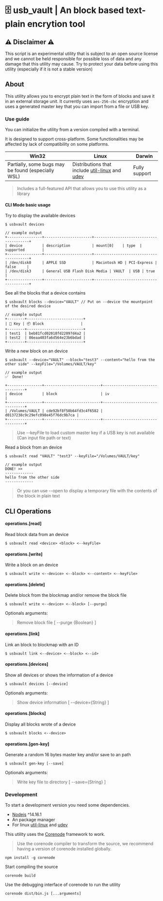 # 🗄 usb_vault | An block based text-plain encrytion tool
## ⚠️ Disclaimer ⚠️
This script is an experimental utility that is subject to an open source license and we cannot be held responsible for possible loss of data and any damage that this utility may cause. Try to protect your data before using this utility (especially if it is not a stable version)

## About
This utility allows you to encrypt plain text in the form of blocks and save it in an external storage unit.
It currently uses `aes-256-cbc` encryption and uses a generated master key that you can import from a file or USB key.

### Use guide
You can initialize the utility from a version compiled with a terminal.

It is designed to support cross-platform. Some functionalities may be affected by lack of compatibility on some platforms.

| Win32 | Linux | Darwin |
|--|--|--|
| Partially, some bugs may be found (especially WSL) | Distributions that include [util-linux](https://github.com/karelzak/util-linux) and [udev](https://wiki.archlinux.org/index.php/udev) | Fully support |

>Includes a full-featured API that allows you to use this utility as a library

#### CLI Mode basic usage
Try to display the available devices
```{r, engine='bash', count_lines}
$ usbvault devices

// example output
+----------------+----------------------+----------------------------------------+
| device         | description          | mount[0]    | type  | supported        |
+----------------+----------------------+----------------------------------------+
| /dev/disk0     | APPLE SSD            | Macintosh HD | PCI-Express | false     |
| /dev/disk3     | General USB Flash Disk Media | VAULT  | USB | true            |
+----------------+----------------------+----------------------------------------+
```

See all the blocks that a device contains

```{r, engine='bash', count_lines}
$ usbvault blocks --device="VAULT" // Put on --device the mountpoint of the desired device

// example output
+--------+--------------------------+
| 🔗 Key | 📦 Block                 |
+--------+--------------------------+
| test1  | beb81fcd02018fd22097d4a2 |
| test2  | 86eaa403fa6d564e23b6bdad |
+--------+--------------------------+
```

Write a new block on an device
```{r, engine='bash', count_lines}
$ usbvault --device="VAULT" --block="test3" --content="hello from the other side" --keyFile="/Volumes/VAULT/key" 

// example output
✅  Done! 

+----------------+--------------------------+----------------------------------+
| device         | block                    | iv                               |
+----------------+--------------------------+----------------------------------+
| /Volumes/VAULT | cde92bf8f50b64fd3c4f6582 | d0137238c9c29efc098e45f76dc9b7ca |
+----------------+--------------------------+----------------------------------+
```
> Use --keyFile to load custom master key if a USB key is not available (Can input file path or text)

Read a block from an device
```{r, engine='bash', count_lines}
$ usbvault read "VAULT" "test3" --keyFile="/Volumes/VAULT/key"

// example output
DONE! >>
-------------
hello from the other side
-------------
```

> Or you can use --open to display a temporary file with the contents of the block in plain text

## CLI Operations 
#### operations.[read]
Read block data from an device
```{r, engine='bash', count_lines}
$ usbvault read <device> <block> <--keyFile>
```
#### operations.[write]
Write a block on an device
```{r, engine='bash', count_lines}
$ usbvault write <--device> <--block> <--content> <--keyFile>
```
#### operations.[delete]
Delete block from the blockmap and/or remove the block file
```{r, engine='bash', count_lines}
$ usbvault write <--device> <--block> [--purge]
```
Optionals arguments:
 > Remove block file [ --purge {Boolean} ]
 
#### operations.[link]
Link an block to blockmap with an ID
```{r, engine='bash', count_lines}
$ usbvault link <--device> <--block> <--id>
```
#### operations.[devices]
Show all devices or shows the information of a device
```{r, engine='bash', count_lines}
$ usbvault devices [--device]
```
Optionals arguments:
 > Show device information [ --device={String} ]

#### operations.[blocks]
Display all blocks wrote of a device
```{r, engine='bash', count_lines}
$ usbvault blocks <--device>
```
#### operations.[gen-key]
Generate a random 16 bytes master key and/or save to an path
```{r, engine='bash', count_lines}
$ usbvault gen-key [--save]
```
Optionals arguments:
 > Write key file to directory [ --save={String} ]

### Development
To start a development version you need some dependencies.
- [Nodejs](https://nodejs.org/es/) ^14.16.1
- An package manager
- For linux [util-linux](https://github.com/karelzak/util-linux) and [udev](https://wiki.archlinux.org/index.php/udev)

This utility uses the [Corenode](https://github.com/ragestudio/nodecore) framework to work.

> Use the corenode compiler to transform the source, we recommend having a version of corenode installed globally.
```{r, engine='bash', count_lines}
npm install -g corenode 
```

Start compiling the source
```{r, engine='bash', count_lines}
corenode build
```

Use the debugging interface of corenode to run the utility
```{r, engine='bash', count_lines}
corenode dist/bin.js [...arguments]
```